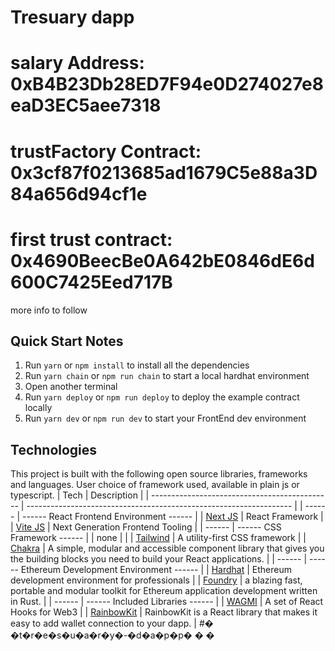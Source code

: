 # Tresuary dapp

# salary Address: 0xB4B23Db28ED7F94e0D274027e8eaD3EC5aee7318

# trustFactory Contract: 0x3cf87f0213685ad1679C5e88a3D84a656d94cf1e

# first trust contract: 0x4690BeecBe0A642bE0846dE6d600C7425Eed717B


more info to follow

## Quick Start Notes

1.  Run `yarn` or `npm install` to install all the dependencies
2.  Run `yarn chain` or `npm run chain` to start a local hardhat environment
3.  Open another terminal
4.  Run `yarn deploy` or `npm run deploy` to deploy the example contract locally
5.  Run `yarn dev` or `npm run dev` to start your FrontEnd dev environment

## Technologies

This project is built with the following open source libraries, frameworks and languages. User choice of framework used, available in plain js or typescript.
| Tech | Description |
| --------------------------------------------- | ------------------------------------------------------------------ |
| ------ | ------ React Frontend Environment ------ |
| [Next JS](https://nextjs.org/) | React Framework |
| [Vite JS](https://vitejs.dev/) | Next Generation Frontend Tooling |
| ------ | ------ CSS Framework ------ |
| none | |
| [Tailwind](https://tailwindcss.com/) | A utility-first CSS framework |
| [Chakra](https://chakra-ui.com/) | A simple, modular and accessible component library that gives you the building blocks you need to build your React applications. |
| ------ | ------ Ethereum Development Environment ------ |
| [Hardhat](https://hardhat.org/) | Ethereum development environment for professionals |
| [Foundry](https://getfoundry.sh/) | a blazing fast, portable and modular toolkit for Ethereum application development written in Rust. |
| ------ | ------ Included Libraries ------ |
| [WAGMI](https://wagmi.sh/) | A set of React Hooks for Web3 |
| [RainbowKit](https://www.rainbowkit.com/docs/introduction) | RainbowKit is a React library that makes it easy to add wallet connection to your dapp. |
#� �t�r�e�s�u�a�r�y�-�d�a�p�p�
�
�
